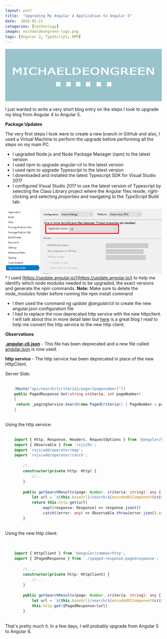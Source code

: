 ```yaml
---
layout: post
title:  "Upgrading My Angular 4 Application to Angular 5"
date:  2018-05-21
categories: [technology]
images: michaeldeongreen-logo.png
tags: [Angular 2, TypeScript, NPM]
---
```


![Blogs - Michaeldeongreen](https://raw.githubusercontent.com/michaeldeongreen/michaeldeongreen.github.io/master/static/img/_posts/michaeldeongreen-logo.png)

I just wanted to write a very short blog entry on the steps I took to upgrade my blog from Angular 4 to Angular 5.  
  
**Package Updates**  
  
The very first steps I took were to create a new branch in GitHub and also, I used a Virtual Machine to perform the upgrade before performing all the steps on my main PC.  
  
* I upgraded Node.js and Node Package Manager (npm) to the latest version
* I used npm to upgrade angular-cli to the latest version
* I used npm to upgrade Typescript to the latest version
* I downloaded and installed the latest Typescript SDK for Visual Studio 2017
* I configured Visual Studio 2017 to use the latest version of Typescript by selecting the Class Library project where the Angular files reside, right-clicking and selecting _properties_ and navigating to the _TypeScript Build_ tab:
  
![Blogs - Michaeldeongreen](https://raw.githubusercontent.com/michaeldeongreen/michaeldeongreen.github.io/master/static/img/_posts/grenitausconsulting-upgrading-my-angular-4-application-to-angular-5-001.png)*   I used [https://update.angular.io/](https://update.angular.io/) to help me identify which node modules needed to be upgraded, the exact versions and generate the npm commands. **Note:** Make sure to delete the _node\_modules_ folder before running the npm install command

* I then used the command _ng update @angular/cli_ to create the new angular.json configuration file
* I had to replace the now deprecated http service with the new httpclient. I will talk about this in more detail later but [here](https://medium.com/codingthesmartway-com-blog/angular-4-3-httpclient-accessing-rest-web-services-with-angular-2305b8fd654b) is a great blog I read to help me convert the http service to the new http client.

**Observations**  
  
**[.angular-cli.json](https://github.com/michaeldeongreen/Blog.Michaeldeongreen/blob/6413886cda1f2d0d9646a90e9fe3907b853e34c8/Client/.angular-cli.json)** - This file has been deprecated and a new file called [angular.json](https://github.com/michaeldeongreen/Blog.Michaeldeongreen/blob/master/Client/angular.json) is now used.  
  
**http service** - The http service has been deprecated in place of the new HttpClient.  
  
Server Side:  
  
```csharp
    
    [Route("api/search/{criteria}/page/{pagenumber}")]
    public PagedResponse Get(string criteria, int pageNumber)
    {
     return _pagingService.Search(new PagedCriteria() { PageNumber = pageNumber, PageSize = _pageSize, Posts = BlogContextManager.PostSummaries, SearchCriteria = criteria, IsActive = true });
    }
    
```
  
Using the http service:  
  
```typescript
    
    import { Http, Response, Headers, RequestOptions } from '@angular/http';
    import { Observable } from 'rxjs/Rx';
    import 'rxjs/add/operator/map';
    import 'rxjs/add/operator/catch';
    
        //...
        constructor(private http: Http) {
            //...
        }
    
        public getSearchResults(page: Number, criteria: string): any {
            let url = `${this.baseUrl}/search/${encodeURIComponent(criteria)}/page/${page}`;
            return this.http.get(url)
                .map((response: Response) => response.json())
                .catch((error: any) => Observable.throw(error.json().error) || 'Server Error');
        }
    
```

Using the new http client:  
  
```typescript
    
    
    import { HttpClient } from '@angular/common/http';
    import { IPagedResponse } from './ipaged-response.pagedresponse';
    
        //....
        constructor(private http: HttpClient) {
            //...
        }
    
        public getSearchResults(page: Number, criteria: string): any {
            let url = `${this.baseUrl}/search/${encodeURIComponent(criteria)}/page/${page}`;
            this.http.get<IPagedResponse>(url)
        }
        
```

That's pretty much it. In a few days, I will probably upgrade from Angular 5 to Angular 6.

